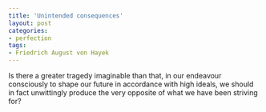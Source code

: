 ```yaml
---
title: 'Unintended consequences'
layout: post
categories:
- perfection
tags:
- Friedrich August von Hayek
---
```


Is there a greater tragedy imaginable than that, in our endeavour consciously to shape our future in accordance with high ideals, we should in fact unwittingly produce the very opposite of what we have been striving for?